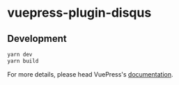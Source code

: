 # vuepress-plugin-disqus

> 

## Development

```bash
yarn dev
yarn build
```

For more details, please head VuePress's [documentation](https://v1.vuepress.vuejs.org/).

